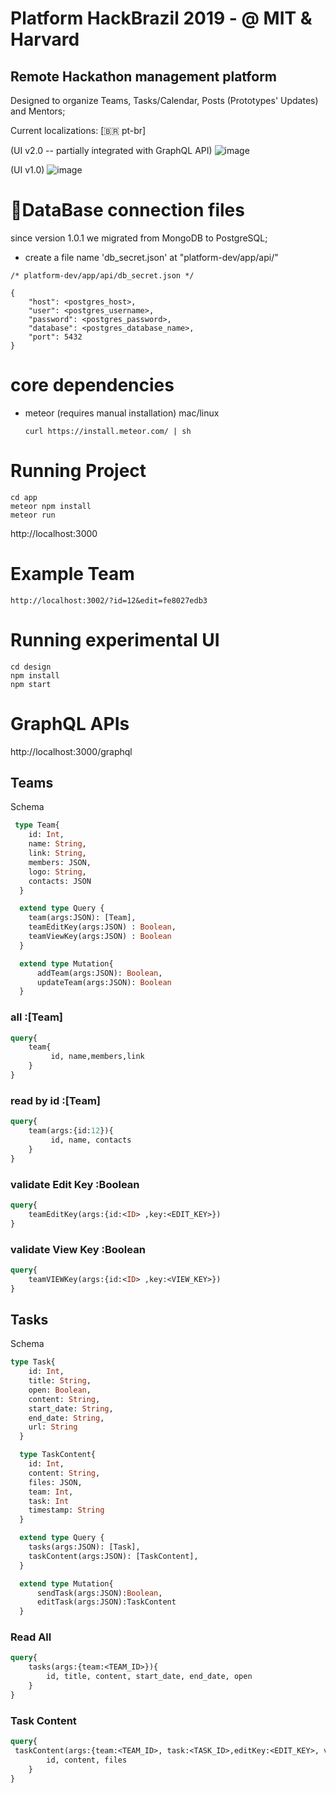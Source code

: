 # Platform HackBrazil 2019 - @ MIT & Harvard

## Remote Hackathon management platform
Designed to organize Teams, Tasks/Calendar, Posts (Prototypes' Updates) and Mentors;

Current localizations: \[🇧🇷 pt-br\]

(UI v2.0 -- partially integrated with GraphQL API)
![image](https://github.com/mit-hackbrazil/platform-dev/blob/master/assets/screenshot2.gif?raw=true)

(UI v1.0)
![image](https://github.com/mit-hackbrazil/platform-dev/blob/master/assets/screenshot.gif?raw=true)


# 🚨DataBase connection files 
since version 1.0.1 we migrated from MongoDB to PostgreSQL;

- create a file name 'db_secret.json' at "platform-dev/app/api/"

```
/* platform-dev/app/api/db_secret.json */

{
    "host": <postgres_host>,
    "user": <postgres_username>,
    "password": <postgres_password>,
    "database": <postgres_database_name>,
    "port": 5432
}

```

# core dependencies
- meteor (requires manual installation)
  mac/linux
  ```
  curl https://install.meteor.com/ | sh
  ```
  
# Running Project
```
cd app
meteor npm install
meteor run
```
http://localhost:3000

# Example Team
```
http://localhost:3002/?id=12&edit=fe8027edb3
```

# Running experimental UI
```
cd design
npm install
npm start
```

# GraphQL APIs
http://localhost:3000/graphql

## Teams
Schema
```graphql
 type Team{
    id: Int,
    name: String,
    link: String,
    members: JSON, 
    logo: String, 
    contacts: JSON
  }

  extend type Query {
    team(args:JSON): [Team],
    teamEditKey(args:JSON) : Boolean,
    teamViewKey(args:JSON) : Boolean
  }

  extend type Mutation{
      addTeam(args:JSON): Boolean,
      updateTeam(args:JSON): Boolean
  }
```
### all  :[Team]
```graphql
query{
	team{
		 id, name,members,link
	}
}
```

### read by id :[Team]
```graphql
query{
	team(args:{id:12}){
		 id, name, contacts
	}
}
```

### validate Edit Key :Boolean
```graphql
query{
	teamEditKey(args:{id:<ID> ,key:<EDIT_KEY>})
}
```


### validate View Key :Boolean
```graphql
query{
	teamVIEWKey(args:{id:<ID> ,key:<VIEW_KEY>})
}
```

## Tasks

Schema
```graphql
type Task{
    id: Int, 
    title: String, 
    open: Boolean,
    content: String, 
    start_date: String,
    end_date: String,
    url: String
  }

  type TaskContent{
    id: Int,
    content: String, 
    files: JSON, 
    team: Int, 
    task: Int
    timestamp: String
  }

  extend type Query {
    tasks(args:JSON): [Task],
    taskContent(args:JSON): [TaskContent],
  }

  extend type Mutation{
      sendTask(args:JSON):Boolean,
      editTask(args:JSON):TaskContent
  }
```

### Read All
```graphql
query{
	tasks(args:{team:<TEAM_ID>}){
		id, title, content, start_date, end_date, open
	}
}
```

### Task Content
```graphql
query{
 taskContent(args:{team:<TEAM_ID>, task:<TASK_ID>,editKey:<EDIT_KEY>, viewKey:<VIEW_KEY>}){
		id, content, files
	}
}
```



